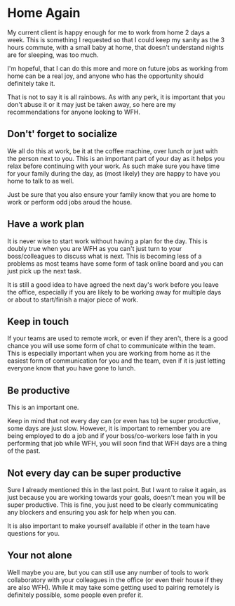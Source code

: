 # Home Again

My current client is happy enough for me to work from home 2 days a week. This is something I requested
so that I could keep my sanity as the 3 hours commute, with a small baby at home, that doesn't
understand nights are for sleeping, was too much.

I'm hopeful, that I can do this more and more on future jobs as working from home can be a real joy, and
anyone who has the opportunity should definitely take it.

That is not to say it is all rainbows. As with any perk, it is important that you don't abuse it
or it may just be taken away, so here are my recommendations for anyone looking to WFH.

## Don't' forget to socialize

We all do this at work, be it at the coffee machine, over lunch or just with the person next to you. This
is an important part of your day as it helps you relax before continuing with your work. As such make sure
you have time for your family during the day, as (most likely) they are happy to have you home to talk to
as well.

Just be sure that you also ensure your family know that you are home to work or perform odd jobs aroud the
house.

## Have a work plan

It is never wise to start work without having a plan for the day. This is doubly true when you are WFH as
you can't just turn to your boss/colleagues to discuss what is next. This is becoming less of a problems as
most teams have some form of task online board and you can just pick up the next task.

It is still a good idea to have agreed the next day's work before you leave the office, especially if you are
likely to be working away for multiple days or about to start/finish a major piece of work.

## Keep in touch

If your teams are used to remote work, or even if they aren't, there is a good chance you will use some form of
chat to communicate within the team. This is especially important when you are working from home as it the easiest
form of communication for you and the team, even if it is just letting everyone know that you have gone to lunch.

## Be productive

This is an important one.

Keep in mind that not every day can (or even has to) be super productive, some days are just slow. However, it is important to remember you are being employed to do a job and if your boss/co-workers lose faith in
you performing that job while WFH, you will soon find that WFH days are a thing of the past.

## Not every day can be super productive

Sure I already mentioned this in the last point. But I want to raise it again, as just because you are working
towards your goals, doesn't mean you will be super productive. This is fine, you just need to be clearly
communicating any blockers and ensuring you ask for help when you can.

It is also important to make yourself available if other in the team have questions for you.

## Your not alone

Well maybe you are, but you can still use any number of tools to work collaboratory with your colleagues in the
office (or even their house if they are also WFH). While it may take some getting used to pairing remotely is
definitely possible, some people even prefer it.
